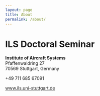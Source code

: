 ```yaml
---
layout: page
title: About
permalink: /about/
---
```


# ILS Doctoral Seminar

**Institute of Aircraft Systems**<br />
Pfaffenwaldring 27<br />
70569 Stuttgart, Germany

+49 711 685 67091 

www.ils.uni-stuttgart.de